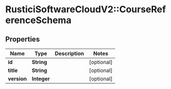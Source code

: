 # RusticiSoftwareCloudV2::CourseReferenceSchema

## Properties
Name | Type | Description | Notes
------------ | ------------- | ------------- | -------------
**id** | **String** |  | [optional] 
**title** | **String** |  | [optional] 
**version** | **Integer** |  | [optional] 


